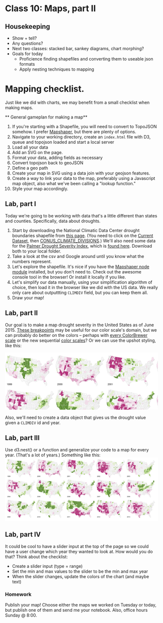 # Class 10: Maps, part II

## Housekeeping
  * Show + tell?
  * Any questions?
  * Next two classes: stacked bar, sankey diagrams, chart morphing?
  * Goals for today
  	* Proficience finding shapefiles and converting them to useable json formats
  	* Apply nesting techniques to mapping


# Mapping checklist.

Just like we did with charts, we may benefit from a small checklist when making maps.

** General gameplan for making a map**

1. If you're starting with a Shapefile, you will need to convert to TopoJSON somehow. I prefer [Mapshaper](http://www.mapshaper.org), but there are plenty of options.
2. Navigate to your working directory, create an `index.html` file with D3, queue and topojson loaded and start a local server
3. Load all your data
4. Add an SVG on the page.
5. Format your data, adding fields as necessary
6. Convert topojson back to geoJSON
7. Define a geo path 
8. Create your map in SVG using a data join with your geojson features.
9. Create a way to link your data to the map, preferably using a Javascript map object, also what we've been calling a "lookup function."
10. Style your map accordingly.

## Lab, part I
Today we're going to be working with data that's a little different than states and counties. Specifically, data about droughts.

1. Start by downloading the National Climatic Data Center drought boundaries shapefile from [this page](https://www.ncdc.noaa.gov/monitoring-references/maps/us-climate-divisions.php). (You need to click on the [Current Dataset](ftp://ftp.ncdc.noaa.gov/pub/data/cirs/climdiv/), then [CONUS_CLIMATE_DIVISIONS](ftp://ftp.ncdc.noaa.gov/pub/data/cirs/climdiv/CONUS_CLIMATE_DIVISIONS.shp.zip).) We'll also need some data for the [Palmer Drought Severity Index](https://www.drought.gov/drought/content/products-current-drought-and-monitoring-drought-indicators/palmer-drought-severity-index), which is [found here](views/data/tidy-drought-data.csv). Download both to your local folder.
2. Take a look at the csv and Google around until you know what the numbers represent.
3. Let's explore the shapefile. It's nice if you have the [Mapshaper node module](https://github.com/mbloch/mapshaper#installation) installed, but you don't need to. Check out the awesome console tool in the browser! Or install it locally if you like.
4. Let's simplify our data manually, using your simplification algorithm of choice, then load it in the browser like we did with the US data. We really only care about outputtting `CLIMDIV` field, but you can keep them all.
5. Draw your map!


## Lab, part II
Our goal is to make a map drought severity in the United States as of June 2015. [These breakpoints](http://www.cpc.ncep.noaa.gov/products/analysis_monitoring/regional_monitoring/palmer.gif) may be useful for our color scale's domain, but we can probably do better on the colors – perhaps with [every ColorBrewer scale](http://bl.ocks.org/mbostock/5577023) or the new sequential [color scales](http://bl.ocks.org/pstuffa/d5934843ee3a7d2cc8406de64e6e4ea5)? Or we can use the upshot styling, like this:

<img src="images/Screen Shot 2018-12-06 at 2.25.49 PM.png">

Also, we'll need to create a data object that gives us the drought value given a `CLIMDIV` id and year.

## Lab, part III
Use d3.nest() or a function and generalize your code to a map for every year. (That's a lot of years.) Something like this:
<img src="images/Screen Shot 2018-12-06 at 2.26.00 PM.png">


## Lab, part IV
It could be cool to have a slider input at the top of the page so we could have a user change which year they wanted to look at. How would you do that? Think about the checklist:
 * Create a slider input (type = range)
 * Set the min and max values to the slider to be the min and max year
 * When the slider changes, update the colors of the chart (and maybe text)

### Homework
Publish your map! Choose either the maps we worked on Tuesday or today, but publish one of them and send me your notebook. Also, office hours Sunday @ 8:00.




